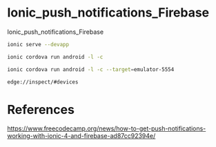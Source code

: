 # Ionic_push_notifications_Firebase
Ionic_push_notifications_Firebase

```bash
ionic serve --devapp

ionic cordova run android -l -c

ionic cordova run android -l -c --target=emulator-5554

edge://inspect/#devices
```

# References

https://www.freecodecamp.org/news/how-to-get-push-notifications-working-with-ionic-4-and-firebase-ad87cc92394e/
